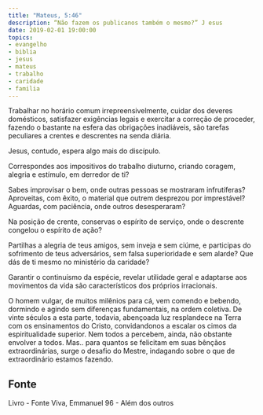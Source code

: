 ```yaml
---
title: "Mateus, 5:46"
description: “Não fazem os publicanos também o mesmo?” J esus
date: 2019-02-01 19:00:00
topics: 
- evangelho
- biblia
- jesus
- mateus
- trabalho
- caridade
- familia
---
```


Trabalhar no horário comum irrepreensivelmente, cuidar dos deveres
domésticos, satisfazer exigências legais e exercitar a correção de proceder, fazendo o
bastante na esfera das obrigações inadiáveis, são tarefas peculiares a crentes e
descrentes na senda diária.

Jesus, contudo, espera algo mais do discípulo.

Correspondes aos impositivos do trabalho diuturno, criando coragem,
alegria e estímulo, em derredor de ti?

Sabes improvisar o bem, onde outras pessoas se mostraram infrutíferas?
Aproveitas, com êxito, o material que outrem desprezou por imprestável?
Aguardas, com paciência, onde outros desesperaram?

Na posição de crente, conservas o espírito de serviço, onde o descrente
congelou o espírito de ação?

Partilhas a alegria de teus amigos, sem inveja e sem ciúme, e participas do
sofrimento de teus adversários, sem falsa superioridade e sem alarde?
Que dás de ti mesmo no ministério da caridade?

Garantir o continuísmo da espécie, revelar utilidade geral e adaptar­se aos
movimentos da vida são característicos dos próprios irracionais.

O homem vulgar, de muitos milênios para cá, vem comendo e bebendo, dormindo e
agindo sem diferenças fundamentais, na ordem coletiva. De vinte séculos a esta
parte, todavia, abençoada luz resplandece na Terra com os ensinamentos do
Cristo, convidando­nos a escalar os cimos da espiritualidade superior. Nem todos
a percebem, ainda, não obstante envolver a todos. Mas.. para quantos se
felicitam em suas bênçãos extraordinárias, surge o desafio do Mestre, indagando
sobre o que de extraordinário estamos fazendo.


## Fonte
Livro - Fonte Viva, Emmanuel
96 - Além dos outros
